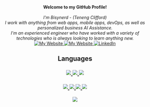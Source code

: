 <p align="center">
    <b>Welcome to my GitHub Profile!</b><br><br>
    <i>
        I'm Bisynerd - (Teneng Clifford)<br>
        I work with anything from web apps, mobile apps, devOps, as well as personalized business AI Assistance.<br>
        I'm an experienced engineer who have worked with a variety of technologies who is always looking to learn anything new.
    </i><br>
    <a href="https://www.gwislab.com">
        <img src="https://img.shields.io/badge/gwislab.com-red" alt="My Website">
    </a>
    <a href="https://blog.logrocket.com/author/cliffordten/">
        <img src="https://img.shields.io/badge/Paid Articles-LogRocket articles-purple" alt="My Website">
    </a>
    <a href="https://www.linkedin.com/in/cliffordten">
        <img src="https://img.shields.io/badge/LinkedIn-blue?style=flat-square&logo=linkedin" alt="LinkedIn">
    </a>
</p>

<h2 align="center">Languages</a>
<p align="center">
  <a href="https://github.com/cliffordten?tab=repositories&q=&type=&language=javascript&sort=">
    <img src="https://img.shields.io/badge/javascript-yellow?style=for-the-badge&logo=javascript" />
  </a>
  <a href="https://github.com/cliffordten?tab=repositories&q=&type=&language=typescript&sort=">
    <img src="https://img.shields.io/badge/typescript-blue?style=for-the-badge&logo=typescript" />
  </a> 
   <a href="https://github.com/cliffordten?tab=repositories&q=&type=&language=rust&sort=">
    <img src="https://img.shields.io/badge/rust-orange?style=for-the-badge&logo=rust" />
  </a>
</p>

<p align="center">
  <a href="https://github.com/cliffordten">
    <img src="http://github-profile-summary-cards.vercel.app/api/cards/profile-details?username=cliffordten&theme=transparent" />
  </a>
  <a href="https://github.com/cliffordten">
    <img src="https://github-readme-streak-stats.herokuapp.com/?user=cliffordten&hide_border=true&card_width=338&theme=transparent" />
  </a>
  <a href="https://github.com/cliffordten">
    <img src="http://github-profile-summary-cards.vercel.app/api/cards/stats?username=cliffordten&theme=transparent" />
  </a>
  <a href="https://github.com/cliffordten">
    <img src="https://github-readme-stats.vercel.app/api/?username=cliffordten&langs_count=10&layout=default&card_width=699&hide_border=true&theme=transparent&hide_rank=true" />
  </a>
</p>

<p align="center">
  <a href="https://github.com/cliffordten">
    <img src="https://komarev.com/ghpvc/?username=cliffordten&color=red&style=flat" />
  </a>
</p>
<!--

- 🔭 I’m currently working on a side hustle. (still to be launched) ...
- 🌱 I’m currently learning smart contracts ...
- 🤔 I’m looking for help with ...
- 💬 Ask me about ...
- 📫 How to reach me: ...
- 😄 Pronouns: ...
- ⚡ Fun fact: ...
-->
